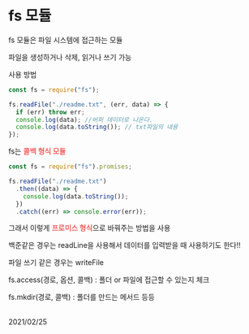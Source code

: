 # fs 모듈

fs 모듈은 파일 시스템에 접근하는 모듈

파일을 생성하거나 삭제, 읽거나 쓰기 가능

사용 방법

```js
const fs = require("fs");

fs.readFile("./readme.txt", (err, data) => {
  if (err) throw err;
  console.log(data); //버퍼 데이터로 나온다.
  console.log(data.toString()); // txt파일의 내용
});
```

fs는
<span style="color: #F15F5F">**콜백 형식 모듈**</span>

```js
const fs = require("fs").promises;

fs.readFile("./readme.txt")
  .then((data) => {
    console.log(data.toString());
  })
  .catch((err) => console.error(err));
```

그래서 이렇게 <span style="color: #F15F5F">**프로미스 형식**</span>으로 바꿔주는 방법을 사용

백준같은 경우는 readLine을 사용해서 데이터를 입력받을 때 사용하기도 한다!!

파일 쓰기 같은 경우는 writeFile

fs.access(경로, 옵션, 콜백) : 폴더 or 파일에 접근할 수 있는지 체크

fs.mkdir(경로, 콜백) : 폴더를 만드는 메서드
등등

<br>
2021/02/25
